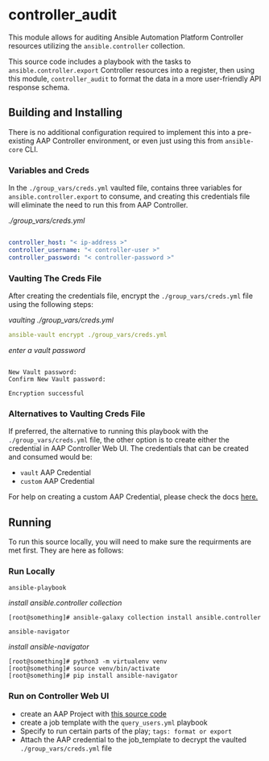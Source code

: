 # controller_audit

This module allows for auditing Ansible Automation Platform Controller resources utilizing the `ansible.controller` collection.

This source code includes a playbook with the tasks to `ansible.controller.export` Controller resources into a register, then using this module, `controller_audit` to format the data in a more user-friendly API response schema.

## Building and Installing
There is no additional configuration required to implement this into a pre-existing AAP Controller environment, or even just using this from `ansible-core` CLI.

### Variables and Creds
In the `./group_vars/creds.yml` vaulted file, contains three variables for `ansible.controller.export` to consume, and creating this credentials file will eliminate the need to run this from AAP Controller.  

*./group_vars/creds.yml*
```yaml

controller_host: "< ip-address >"
controller_username: "< controller-user >"
controller_password: "< controller-password >"

```

### Vaulting The Creds File

After creating the credentials file, encrypt the `./group_vars/creds.yml` file using the following steps:

*vaulting ./group_vars/creds.yml*
```yaml
ansible-vault encrypt ./group_vars/creds.yml

```

*enter a vault password*
```console

New Vault password:          
Confirm New Vault password:

Encryption successful   
```

### Alternatives to Vaulting Creds File

If preferred, the alternative to running this playbook with the `./group_vars/creds.yml` file, the other option is to create either the credential in AAP Controller Web UI.  The credentials that can be created and consumed would be:

- `vault` AAP Credential
- `custom` AAP Credential

For help on creating a custom AAP Credential, please check the docs [here.](https://docs.ansible.com/automation-controller/latest/html/userguide/credential_types.html)

## Running

To run this source locally, you will need to make sure the requirments are met first.  They are here as follows:

### Run Locally
    
`ansible-playbook`

*install ansible.controller collection*
```console
[root@something]# ansible-galaxy collection install ansible.controller

```

`ansible-navigator`

*install ansible-navigator*
```console
[root@something]# python3 -m virtualenv venv
[root@something]# source venv/bin/activate
[root@something]# pip install ansible-navigator
```

### Run on Controller Web UI
- create an AAP Project with [this source code](https://github.com/dudecole/controller_audit)
- create a job template with the `query_users.yml` playbook
- Specify to run certain parts of the play; `tags: format or export`
- Attach the AAP credential to the job_template to decrypt the vaulted `./group_vars/creds.yml` file












